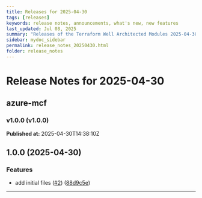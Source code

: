 ```yaml
---
title: Releases for 2025-04-30
tags: [releases]
keywords: release notes, announcements, what's new, new features
last_updated: Jul 08, 2025
summary: "Releases of the Terraform Well Architected Modules 2025-04-30"
sidebar: mydoc_sidebar
permalink: release_notes_20250430.html
folder: release_notes
---
```


# Release Notes for 2025-04-30

## azure-mcf
### v1.0.0 (v1.0.0)
**Published at:** 2025-04-30T14:38:10Z

## 1.0.0 (2025-04-30)


### Features

* add initial files ([#2](https://github.com/CloudNationHQ/terraform-azure-mcf/issues/2)) ([88d9c5e](https://github.com/CloudNationHQ/terraform-azure-mcf/commit/88d9c5ec678de7513ac2e2d583a4ffe38959a0ad))

---

